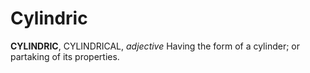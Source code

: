 # Cylindric

**CYLINDRIC**, CYLINDRICAL, _adjective_ Having the form of a cylinder; or partaking of its properties.